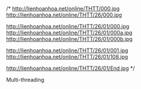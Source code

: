 /*
http://lienhoanhoa.net/online/THTT/000.jpg
http://lienhoanhoa.net/online/THTT/26/000.jpg

http://lienhoanhoa.net/online/THTT/26/01/000.jpg
http://lienhoanhoa.net/online/THTT/26/01/000a.jpg
http://lienhoanhoa.net/online/THTT/26/01/000b.jpg

http://lienhoanhoa.net/online/THTT/26/01/001.jpg
http://lienhoanhoa.net/online/THTT/26/01/108.jpg

http://lienhoanhoa.net/online/THTT/26/01/End.jpg
*/

Multi-threading

